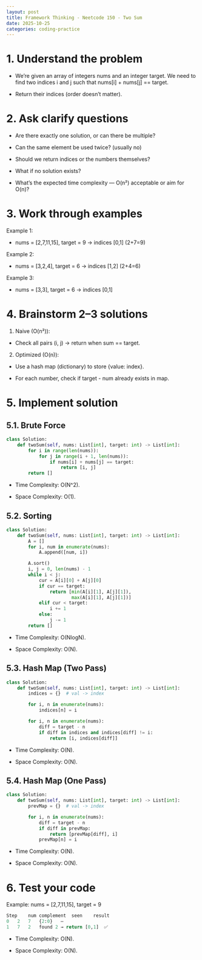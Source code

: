 ```yaml
---
layout: post
title: Framework Thinking - Neetcode 150 - Two Sum
date: 2025-10-25
categories: coding-practice
---
```


# 1. Understand the problem

- We’re given an array of integers nums and an integer target.
  We need to find two indices i and j such that nums[i] + nums[j] == target.

- Return their indices (order doesn’t matter).

# 2. Ask clarify questions

- Are there exactly one solution, or can there be multiple?

- Can the same element be used twice? (usually no)

- Should we return indices or the numbers themselves?

- What if no solution exists?

- What’s the expected time complexity — O(n²) acceptable or aim for O(n)?

# 3. Work through examples

Example 1:

- nums = [2,7,11,15], target = 9 → indices [0,1] (2+7=9)

Example 2:

- nums = [3,2,4], target = 6 → indices [1,2] (2+4=6)

Example 3:

- nums = [3,3], target = 6 → indices [0,1]

# 4. Brainstorm 2–3 solutions

1. Naive (O(n²)):

- Check all pairs (i, j) → return when sum == target.

2. Optimized (O(n)):

- Use a hash map (dictionary) to store {value: index}.

- For each number, check if target - num already exists in map.

# 5. Implement solution

## 5.1. Brute Force

```python
class Solution:
    def twoSum(self, nums: List[int], target: int) -> List[int]:
        for i in range(len(nums)):
            for j in range(i + 1, len(nums)):
                if nums[i] + nums[j] == target:
                    return [i, j]
        return []
```

- Time Complexity: O(N^2).

- Space Complexity: O(1).

## 5.2. Sorting

```python
class Solution:
    def twoSum(self, nums: List[int], target: int) -> List[int]:
        A = []
        for i, num in enumerate(nums):
            A.append([num, i])

        A.sort()
        i, j = 0, len(nums) - 1
        while i < j:
            cur = A[i][0] + A[j][0]
            if cur == target:
                return [min(A[i][1], A[j][1]),
                        max(A[i][1], A[j][1])]
            elif cur < target:
                i += 1
            else:
                j -= 1
        return []
```

- Time Complexity: O(NlogN).

- Space Complexity: O(N).

## 5.3. Hash Map (Two Pass)

```python
class Solution:
    def twoSum(self, nums: List[int], target: int) -> List[int]:
        indices = {}  # val -> index

        for i, n in enumerate(nums):
            indices[n] = i

        for i, n in enumerate(nums):
            diff = target - n
            if diff in indices and indices[diff] != i:
                return [i, indices[diff]]
```

- Time Complexity: O(N).

- Space Complexity: O(N).

## 5.4. Hash Map (One Pass)

```python
class Solution:
    def twoSum(self, nums: List[int], target: int) -> List[int]:
        prevMap = {}  # val -> index

        for i, n in enumerate(nums):
            diff = target - n
            if diff in prevMap:
                return [prevMap[diff], i]
            prevMap[n] = i
```

- Time Complexity: O(N).

- Space Complexity: O(N).

# 6. Test your code

Example: nums = [2,7,11,15], target = 9

```python
Step	num	complement	seen	result
0	2	7	{2:0}	—
1	7	2	found 2 → return [0,1]	✅
```

- Time Complexity: O(N).

- Space Complexity: O(N).

